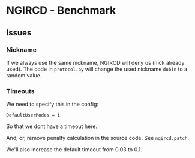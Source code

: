 # NGIRCD - Benchmark

## Issues

### Nickname

If we always use the same nickname, NGIRCD will deny us
(nick already used). The code in `protocol.py` will change
the used nickname `dobin` to a random value.

### Timeouts

We need to specify this in the config:
```
DefaultUserModes = i
```
So that we dont have a timeout here.

And, or, remove penalty calculation in the source code.
See `ngircd.patch`.

We'll also increase the default timeout from 0.03 to 0.1.
